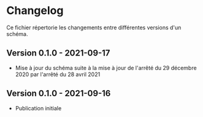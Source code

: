 <MenuSchema />

# Changelog

Ce fichier répertorie les changements entre différentes versions d'un schéma.

## Version 0.1.0 - 2021-09-17

- Mise à jour du schéma suite à la mise à jour de l'arrêté du 29 décembre 2020 par l'arrêté du 28 avril 2021

## Version 0.1.0 - 2021-09-16

- Publication initiale